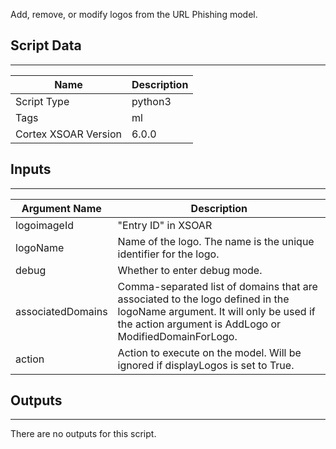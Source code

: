 Add, remove, or modify logos from the URL Phishing model.

## Script Data
---

| **Name** | **Description** |
| --- | --- |
| Script Type | python3 |
| Tags | ml |
| Cortex XSOAR Version | 6.0.0 |

## Inputs
---

| **Argument Name** | **Description** |
| --- | --- |
| logoimageId | "Entry ID" in XSOAR |
| logoName | Name of the logo. The name is the unique identifier for the logo. |
| debug | Whether to enter debug mode. |
| associatedDomains | Comma-separated list of domains that are associated to the logo defined in the logoName argument. It will only be used if the action argument is AddLogo or ModifiedDomainForLogo. |
| action | Action to execute on the model. Will be ignored if displayLogos is set to True. |

## Outputs
---
There are no outputs for this script.
